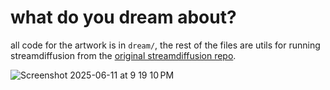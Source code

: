 # what do you dream about?

all code for the artwork is in `dream/`, the rest of the files are utils for running streamdiffusion from the [original streamdiffusion repo](https://github.com/cumulo-autumn/StreamDiffusion).

![Screenshot 2025-06-11 at 9 19 10 PM](https://github.com/user-attachments/assets/839e657d-431f-45a3-9251-d0f3b8b53bf9)
